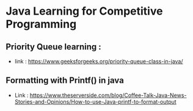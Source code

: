 # Java Learning for Competitive Programming




## Priority Queue learning : 
* link : https://www.geeksforgeeks.org/priority-queue-class-in-java/



## Formatting with Printf() in java
* Link : https://www.theserverside.com/blog/Coffee-Talk-Java-News-Stories-and-Opinions/How-to-use-Java-printf-to-format-output